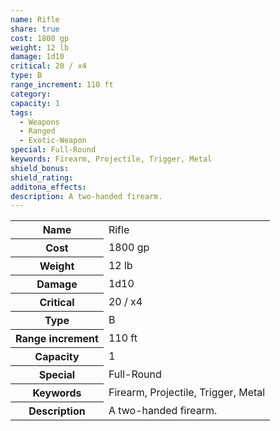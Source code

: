 ```yaml
---
name: Rifle
share: true
cost: 1800 gp
weight: 12 lb
damage: 1d10
critical: 20 / x4
type: B
range_increment: 110 ft
category: 
capacity: 1
tags:
  - Weapons
  - Ranged
  - Exotic-Weapon
special: Full-Round
keywords: Firearm, Projectile, Trigger, Metal
shield_bonus: 
shield_rating: 
additona_effects: 
description: A two-handed firearm.
---
```


<p><span style="overflow-x: auto;"><table><tbody><tr><th>Name</th><td>Rifle</td></tr><tr><th>Cost</th><td>1800 gp</td></tr><tr><th>Weight</th><td>12 lb</td></tr><tr><th>Damage</th><td>1d10</td></tr><tr><th>Critical</th><td>20 / x4</td></tr><tr><th>Type</th><td>B</td></tr><tr><th>Range increment</th><td>110 ft</td></tr><tr><th>Capacity</th><td>1</td></tr><tr><th>Special</th><td>Full-Round</td></tr><tr><th>Keywords</th><td>Firearm, Projectile, Trigger, Metal</td></tr><tr><th>Description</th><td>A two-handed firearm.</td></tr></tbody></table></span></p>